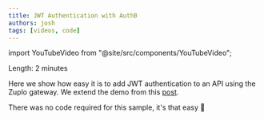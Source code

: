 ```yaml
---
title: JWT Authentication with Auth0
authors: josh
tags: [videos, code]
---
```


import YouTubeVideo from "@site/src/components/YouTubeVideo";

<YouTubeVideo url="https://www.youtube-nocookie.com/embed/BKqDXS4pluw" />

Length: 2 minutes

Here we show how easy it is to add JWT authentication to an API using the Zuplo gateway. We extend the demo from this [post](2022-03-14-proxying-an-api-making-it-prettier-go-live.md).

There was no code required for this sample, it's that easy 🙌
